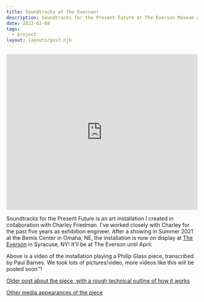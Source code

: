 ```yaml
---
title: Soundtracks at The Everson!
description: Soundtracks for the Present Future at The Everson Museum of Art!
date: 2022-02-08
tags:
  - project
layout: layouts/post.njk
---
```


<iframe style="width:100%; max-width:750;" height="410" src="https://www.youtube.com/embed/I92sUfuS8C8" title="YouTube video player" frameborder="0" allow="accelerometer; autoplay; clipboard-write; encrypted-media; gyroscope; picture-in-picture" allowfullscreen></iframe>

Soundtracks for the Present Future is an art installation I created in collaboration with Charley Friedman. I've worked closely with Charley for the past five years as exhibition engineer. After a showing in Summer 2021 at the Bemis Center in Omaha, NE, the installation is now on display at [The Everson](https://everson.org/explore/current-exhibitions/charley-friedman-soundtracks-for-the-present-future/) in Syracuse, NY! It'll be at The Everson until April.

Above is a video of the installation playing a Philip Glass piece, transcribed by Paul Barnes. We took lots of pictures/video, more videos like this will be posted soon™!

[Older post about the piece, with a rough technical outline of how it works](https://lukefarritor.com/posts/soundtrack/)

[Other media appearances of the piece](https://lukefarritor.com/posts/soundtracksinthemedia/)